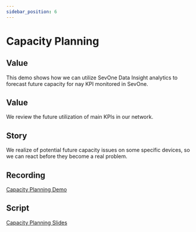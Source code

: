 ```yaml
---
sidebar_position: 6
---
```


# Capacity Planning

## Value

This demo shows how we can utilize SevOne Data Insight analytics to forecast future capacity for nay KPI monitored in SevOne.
 
## Value

We review the future utilization of main KPIs in our network.

## Story

We realize of potential future capacity issues on some specific devices, so we can react before they become a real problem.

## Recording

[Capacity Planning Demo](https://ibm.seismic.com/app?ContentId=47869caf-c699-40ff-9413-9dca21f83ef7#/doccenter/861ea1fd-99e0-44d7-9135-85412e5c28d1/doc/%252Fdd3359e5f7-a856-a91b-7688-41024b2ac637%252FdfNTY4NmVhOWItY2RkNS04ZWY3LTZkNzItZTQwZjczMWUyMjk1%252CPT0%253D%252CQXV0b21hdGlvbg%253D%253D%252FdfNDRmODBlMzMtY2ViMC0zMDI1LTVhNDEtNzg2OTg4MWVmZDBl%252CPT0%253D%252CU2V2T25l%252FdfOTRiYmU4NTQtNWY4NC03Y2QyLWZjYWUtOGIxYmFmZjkyZThk%252CPT0%253D%252CRGVtbw%253D%253D%252Flf4398444e-7895-4bbd-98c4-636e45baf1e4//?mode=view&parentPath=sessionStorage)

## Script

[Capacity Planning Slides](https://ibm.seismic.com/app?ContentId=47869caf-c699-40ff-9413-9dca21f83ef7#/doccenter/861ea1fd-99e0-44d7-9135-85412e5c28d1/doc/%252Fdd3359e5f7-a856-a91b-7688-41024b2ac637%252FdfNTY4NmVhOWItY2RkNS04ZWY3LTZkNzItZTQwZjczMWUyMjk1%252CPT0%253D%252CQXV0b21hdGlvbg%253D%253D%252FdfNDRmODBlMzMtY2ViMC0zMDI1LTVhNDEtNzg2OTg4MWVmZDBl%252CPT0%253D%252CU2V2T25l%252FdfOTRiYmU4NTQtNWY4NC03Y2QyLWZjYWUtOGIxYmFmZjkyZThk%252CPT0%253D%252CRGVtbw%253D%253D%252Flf63ca54ce-76df-4b82-8fff-4b8ba7d8808e//?mode=view&parentPath=sessionStorage)
